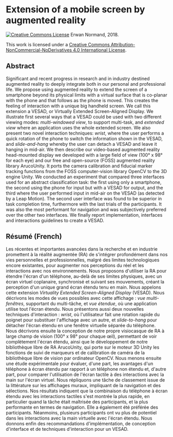 # Extension of a mobile screen by augmented reality

[![Creative Commons License](https://i.creativecommons.org/l/by-nc-nd/4.0/88x31.png)](https://creativecommons.org/licenses/by-nc-nd/4.0/) Erwan Normand, 2018.

This work is licensed under a [Creative Commons Attribution-NonCommercial-NoDerivatives 4.0 International License](https://creativecommons.org/licenses/by-nc-nd/4.0/).

## Abstract

Significant and recent progress in research and in industry destined augmented reality to deeply integrate both in our personal and professional life.
We propose using augmented reality to extend the screen of a smartphone beyond its physical limits with a virtual surface that is co-planar with the phone and that follows as the phone is moved. This creates the feeling of interaction with a unique big handheld screen. We call this extension a VESAD, or Virtually Extended Screen-Aligned Display.
We illustrate first several ways that a VESAD could be used with two different viewing modes: *multi-windowed view*, to support multi-task, and *extended view* where an application uses the whole extended screen.
We also present two novel interaction techniques: *wrist*, where the user performs a quick rotation of the phone to switch the information shown in the VESAD, and *slide-and-hang* whereby the user can detach a VESAD and leave it hanging in mid-air.
We then describe our video-based augmented reality head-mounted display we developed with a large field of view (100° x 98° for each eye) and our free and open-source (FOSS) augmented reality library ArucoUnity. It ports the camera calibration and fiducial marker tracking functions from the FOSS computer-vision library OpenCV to the 3D engine Unity.
We conducted an experiment that compared three interfaces used for an abstract classification task: the first using only a smartphone, the second using the phone for input but with a VESAD for output, and the third where the user performed input in mid-air on the VESAD (as detected by a Leap Motion).
The second user interface was found to be superior in task completion time, furthermore with the last trials of the participants. It was also the most performant for navigation and was subjectively preferred over the other two interfaces.
We finally report implementation, interfaces and interactions guidelines to create a VESAD.

## Résumé (French)

Les récentes et importantes avancées dans la recherche et en industrie promettent à la réalité augmentée (RA) de s'intégrer profondément dans nos vies personnelles et professionnelles, malgré des limites technologiques encore existantes, pour augmenter nos perceptions du réel et les interactions avec nos environnements.
Nous proposons d'utiliser la RA pour étendre l'écran d'un téléphone, au-delà de ses limites physiques, avec un écran virtuel coplanaire, synchronisé et suivant ses mouvements, créant la perception d'un unique grand écran étendu tenu en main. Nous appelons cette extension *Virtuality Extended Screen-Aligned Display* (VESAD).
Nous décrivons les modes de vues possibles avec cette affichage : *vue multi-fenêtres*, supportant du multi-tâche, et *vue étendue*, où une application utilise tout l'écran étendu.
Nous présentons aussi deux nouvelles techniques d'interaction : *wrist*, où l'utilisateur fait une rotation rapide du poignet pour substituer l'affichage avec un autre, et *slide-to-hang* pour détacher l'écran étendu en une fenêtre virtuelle séparée du téléphone.
Nous décrivons ensuite la conception de notre propre visiocasque de RA à large champ de vision (100° x 98° pour chaque œil), permettant de voir complètement l'écran étendu, ainsi que le développement de notre bibliothèque libre de RA ArucoUnity, qui porte sur le moteur 3D Unity les fonctions de suivi de marqueurs et de calibration de caméra de la bibliothèque libre de vision par ordinateur OpenCV.
Nous menons ensuite une étude expérimentale pour évaluer, d'une part, les avantages d'un téléphone à écran étendu par rapport à un téléphone non étendu et, d'autre part, pour comparer l'utilisation de l'écran tactile à des interactions avec la main sur l'écran virtuel. Nous répliquons une tâche de classement issue de la littérature sur les affichages muraux, impliquant de la navigation et des sélections.
Nos résultats indiquent que la combinaison du téléphone à écran étendu avec les interactions tactiles s'est montrée la plus rapide, en particulier quand la tâche était maîtrisée des participants, et la plus performante en termes de navigation. Elle a également été préférée des participants. Néanmoins, plusieurs participants ont vu plus de potentiel dans les interactions avec la main virtuelle avec l'écran étendu.
Nous donnons enfin des recommandations d'implémentation, de conception d'interface et de techniques d'interaction pour un VESAD.